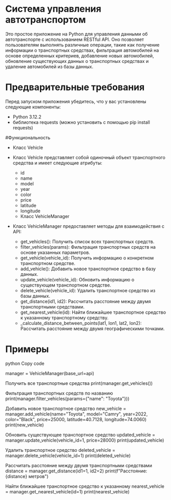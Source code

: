 # Система управления автотранспортом

Это простое приложение на Python для управления данными об автотранспорте с использованием RESTful API.
Оно позволяет пользователям выполнять различные операции, такие как получение информации о транспортных средствах,
фильтрация автомобилей на основе определенных критериев, добавление новых автомобилей, обновление существующих данных о транспортных средствах и удаление автомобилей из базы данных.

# Предварительные требования

Перед запуском приложения убедитесь, что у вас установлены следующие компоненты:

  - Python 3.12.2
  - библиотека requests (можно установить с помощью pip install requests)

#Функциональность

- Класс Vehicle
- Класс Vehicle представляет собой одиночный объект транспортного средства и имеет следующие атрибуты:

   - id
   - name
   - model
   - year
   - color
   - price
   - latitude
   - longitude
   - Класс VehicleManager

- Класс VehicleManager предоставляет методы для взаимодействия с API:

   - get_vehicles(): Получить список всех транспортных средств.
   - filter_vehicles(params): Фильтрация транспортных средств на основе указанных параметров.
   - get_vehicle(vehicle_id): Получить информацию о конкретном транспортном средстве.
   - add_vehicle(): Добавить новое транспортное средство в базу данных.
   - update_vehicle(vehicle_id): Обновить информацию о существующем транспортном средстве.
   - delete_vehicle(vehicle_id): Удалить транспортное средство из базы данных.
   - get_distance(id1, id2): Рассчитать расстояние между двумя транспортными средствами.
   - get_nearest_vehicle(id): Найти ближайшее транспортное средство к указанному транспортному средству.
   - _calculate_distance_between_points(lat1, lon1, lat2, lon2): Рассчитать расстояние между двумя географическими точками.
   
# Примеры

python 
Copy code

manager = VehicleManager(base_url=api)

Получить все транспортные средства
print(manager.get_vehicles())

Фильтрация транспортных средств по названию
print(manager.filter_vehicles(params={"name": "Toyota"}))

Добавить новое транспортное средство
new_vehicle = manager.add_vehicle(name="Toyota", model="Camry", year=2022, color="Black", price=25000, latitude=40.7128, longitude=74.0060) print(new_vehicle)

Обновить существующее транспортное средство
updated_vehicle = manager.update_vehicle(vehicle_id=1, price=28000) print(updated_vehicle)

Удалить транспортное средство
deleted_vehicle = manager.delete_vehicle(vehicle_id=1) print(deleted_vehicle)

Рассчитать расстояние между двумя транспортными средствами
distance = manager.get_distance(id1=1, id2=2) print(f"Расстояние: {distance} метров")

Найти ближайшее транспортное средство к указанному
nearest_vehicle = manager.get_nearest_vehicle(id=1) print(nearest_vehicle)
